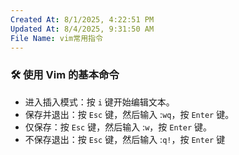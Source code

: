 ```yaml
---
Created At: 8/1/2025, 4:22:51 PM
Updated At: 8/4/2025, 9:31:50 AM
File Name: vim常用指令
---
```


### 🛠️ 使用 Vim 的基本命令

- 进入插入模式：按 `i` 键开始编辑文本。
- 保存并退出：按 `Esc` 键，然后输入 :`wq`，按 `Enter` 键。
- 仅保存：按 `Esc` 键，然后输入 :`w`，按 `Enter` 键。
- 不保存退出：按 `Esc` 键，然后输入 :`q!`，按 `Enter` 键
